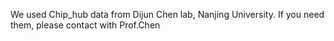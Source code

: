 We used Chip_hub data from Dijun Chen lab, Nanjing University.
If you need them, please contact with Prof.Chen
